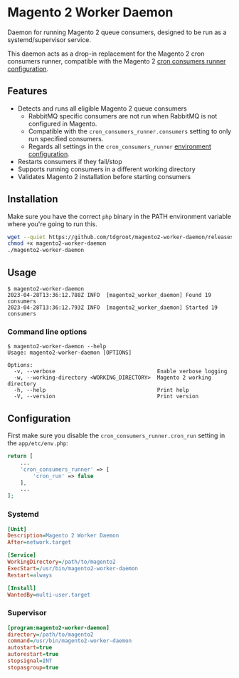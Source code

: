 # Magento 2 Worker Daemon

Daemon for running Magento 2 queue consumers, designed to be run as a systemd/supervisor service.

This daemon acts as a drop-in replacement for the Magento 2 cron consumers runner, compatible with the Magento 2 [cron consumers runner configuration](https://experienceleague.adobe.com/docs/commerce-operations/configuration-guide/message-queues/manage-message-queues.html#configuration).

## Features

- Detects and runs all eligible Magento 2 queue consumers
  - RabbitMQ specific consumers are not run when RabbitMQ is not configured in Magento.
  - Compatible with the `cron_consumers_runner.consumers` setting to only run specified consumers.
  - Regards all settings in the `cron_consumers_runner` [environment configuration](https://experienceleague.adobe.com/docs/commerce-operations/configuration-guide/message-queues/manage-message-queues.html#configuration).
- Restarts consumers if they fail/stop
- Supports running consumers in a different working directory
- Validates Magento 2 installation before starting consumers

## Installation

Make sure you have the correct `php` binary in the PATH environment variable where you're going to run this.

```bash
wget --quiet https://github.com/tdgroot/magento2-worker-daemon/releases/latest/download/magento2-worker-daemon -O magento2-worker-daemon
chmod +x magento2-worker-daemon
./magento2-worker-daemon
```

## Usage

```console
$ magento2-worker-daemon
2023-04-28T13:36:12.788Z INFO  [magento2_worker_daemon] Found 19 consumers
2023-04-28T13:36:12.793Z INFO  [magento2_worker_daemon] Started 19 consumers
```

### Command line options

```console
$ magento2-worker-daemon --help
Usage: magento2-worker-daemon [OPTIONS]

Options:
  -v, --verbose                                Enable verbose logging
  -w, --working-directory <WORKING_DIRECTORY>  Magento 2 working directory
  -h, --help                                   Print help
  -V, --version                                Print version
```

## Configuration

First make sure you disable the `cron_consumers_runner.cron_run` setting in the `app/etc/env.php`:

```php
return [
    ...
    'cron_consumers_runner' => [
        'cron_run' => false
    ],
    ...
];
```

### Systemd

```ini
[Unit]
Description=Magento 2 Worker Daemon
After=network.target

[Service]
WorkingDirectory=/path/to/magento2
ExecStart=/usr/bin/magento2-worker-daemon
Restart=always

[Install]
WantedBy=multi-user.target
```

### Supervisor

```ini
[program:magento2-worker-daemon]
directory=/path/to/magento2
command=/usr/bin/magento2-worker-daemon
autostart=true
autorestart=true
stopsignal=INT
stopasgroup=true
```

